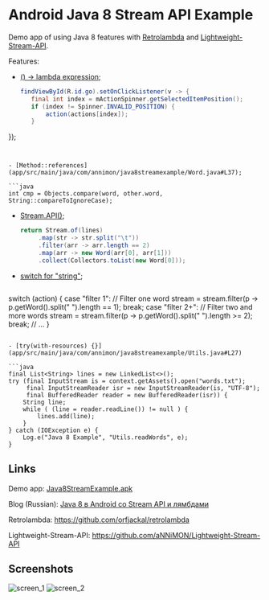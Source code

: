 # Android Java 8 Stream API Example

Demo app of using Java 8 features with [Retrolambda](https://github.com/orfjackal/retrolambda) and [Lightweight-Stream-API](https://github.com/aNNiMON/Lightweight-Stream-API).

Features:
 - [() -> lambda expression](app/src/main/java/com/annimon/java8streamexample/MainActivity.java#L46);

   ```java
   findViewById(R.id.go).setOnClickListener(v -> {
      final int index = mActionSpinner.getSelectedItemPosition();
      if (index != Spinner.INVALID_POSITION) {
          action(actions[index]);
      }
  });
   ```


 - [Method::references](app/src/main/java/com/annimon/java8streamexample/Word.java#L37);
 
   ```java
   int cmp = Objects.compare(word, other.word, String::compareToIgnoreCase);
   ```


 - [Stream.API()](app/src/main/java/com/annimon/java8streamexample/Utils.java#L38);
 
   ```java
   return Stream.of(lines)
        .map(str -> str.split("\t"))
        .filter(arr -> arr.length == 2)
        .map(arr -> new Word(arr[0], arr[1]))
        .collect(Collectors.toList(new Word[0]));
   ```


 - [switch for "string"](app/src/main/java/com/annimon/java8streamexample/MainActivity.java#L82);
 
   ```java
  switch (action) {
      case "filter 1":
          // Filter one word
          stream = stream.filter(p -> p.getWord().split(" ").length == 1);
          break;
      case "filter 2+":
          // Filter two and more words
          stream = stream.filter(p -> p.getWord().split(" ").length >= 2);
          break;
      // ...
  }
  ```

- [try(with-resources) {}](app/src/main/java/com/annimon/java8streamexample/Utils.java#L27)

  ```java
  final List<String> lines = new LinkedList<>();
  try (final InputStream is = context.getAssets().open("words.txt");
       final InputStreamReader isr = new InputStreamReader(is, "UTF-8");
       final BufferedReader reader = new BufferedReader(isr)) {
      String line;
      while ( (line = reader.readLine()) != null ) {
          lines.add(line);
      }
  } catch (IOException e) {
      Log.e("Java 8 Example", "Utils.readWords", e);
  }
  ```



## Links
  
Demo app: [Java8StreamExample.apk](http://annimon.com/ablogs/file325/Java8StreamExample.apk)

Blog (Russian): [Java 8 в Android со Stream API и лямбдами](http://annimon.com/article/1176)

Retrolambda: https://github.com/orfjackal/retrolambda

Lightweight-Stream-API: https://github.com/aNNiMON/Lightweight-Stream-API



## Screenshots
![screen_1](http://annimon.com/ablogs/file321/stream_api_android_5.png) ![screen_2](http://annimon.com/ablogs/file318/stream_api_android_2.png)
